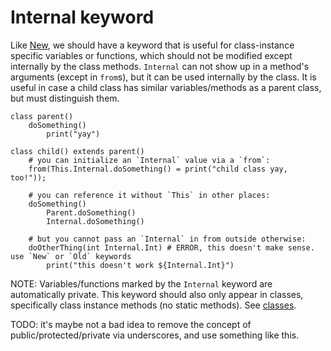 # Internal keyword

Like [New](./new.md), we should have a keyword that is useful for class-instance
specific variables or functions, which should not be modified except internally by
the class methods.  `Internal` can not show up in a method's arguments (except in
`from`s), but it can be used internally by the class.  It is useful in case a child
class has similar variables/methods as a parent class, but must distinguish them.

```
class parent()
    doSomething()
        print("yay")

class child() extends parent()
    # you can initialize an `Internal` value via a `from`:
    from(This.Internal.doSomething() = print("child class yay, too!"));

    # you can reference it without `This` in other places:
    doSomething()
        Parent.doSomething()
        Internal.doSomething()

    # but you cannot pass an `Internal` in from outside otherwise:
    doOtherThing(int Internal.Int) # ERROR, this doesn't make sense.  use `New` or `Old` keywords
        print("this doesn't work ${Internal.Int}")
```

NOTE: Variables/functions marked by the `Internal` keyword are automatically private.
This keyword should also only appear in classes, specifically class instance methods (no static methods).
See [classes](./classes.md).

TODO: it's maybe not a bad idea to remove the concept of public/protected/private via underscores,
and use something like this.
